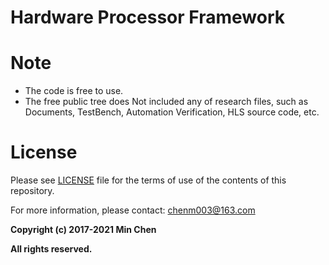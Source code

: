 # Hardware Processor Framework

# Note
* The code is free to use.
* The free public tree does Not included any of research files, such as Documents, TestBench, Automation Verification, HLS source code, etc.


# License

Please see [LICENSE](./LICENSE) file for the terms of use of the contents of this repository.

For more information, please contact: chenm003@163.com

**Copyright (c) 2017-2021 Min Chen**

**All rights reserved.**
